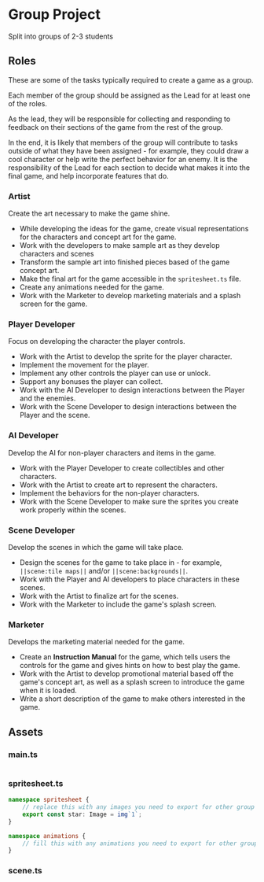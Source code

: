 # Group Project

Split into groups of 2-3 students

## Roles

These are some of the tasks typically required to create a game as a group.

Each member of the group should be assigned as the Lead for at least one of the roles.

As the lead, they will be responsible for collecting and responding to feedback on
their sections of the game from the rest of the group.

In the end, it is likely that members of the group will contribute to tasks
outside of what they have been assigned - for example,
they could draw a cool character or help write the perfect behavior for an enemy.
It is the responsibility of the Lead for each section to decide what makes it into
the final game, and help incorporate features that do.

### Artist

Create the art necessary to make the game shine.

* While developing the ideas for the game, create visual representations for the
characters and concept art for the game.
* Work with the developers to make sample art as they develop characters and scenes
* Transform the sample art into finished pieces based of the game concept art.
* Make the final art for the game accessible in the ``spritesheet.ts`` file.
* Create any animations needed for the game.
* Work with the Marketer to develop marketing materials and a splash screen for the game.

### Player Developer

Focus on developing the character the player controls.

* Work with the Artist to develop the sprite for the player character.
* Implement the movement for the player.
* Implement any other controls the player can use or unlock.
* Support any bonuses the player can collect.
* Work with the AI Developer to design interactions between the Player and the enemies.
* Work with the Scene Developer to design interactions between the Player and the scene.

### AI Developer

Develop the AI for non-player characters and items in the game.

* Work with the Player Developer to create collectibles and other characters.
* Work with the Artist to create art to represent the characters.
* Implement the behaviors for the non-player characters.
* Work with the Scene Developer to make sure the sprites you create
work properly within the scenes.

### Scene Developer

Develop the scenes in which the game will take place.

* Design the scenes for the game to take place in - for example,
``||scene:tile maps||`` and/or ``||scene:backgrounds||``.
* Work with the Player and AI developers to place characters in these scenes.
* Work with the Artist to finalize art for the scenes.
* Work with the Marketer to include the game's splash screen.

### Marketer

Develops the marketing material needed for the game.

* Create an **Instruction Manual** for the game, which tells users the controls for the game
and gives hints on how to best play the game.
* Work with the Artist to develop promotional material based off the game's concept art,
as well as a splash screen to introduce the game when it is loaded.
* Write a short description of the game to make others interested in the game.

## Assets

### main.ts

```typescript

```

### spritesheet.ts

```typescript
namespace spritesheet {
    // replace this with any images you need to export for other group members
    export const star: Image = img`1`;
}

namespace animations {
    // fill this with any animations you need to export for other group members
}
```

### scene.ts

```typescript

```